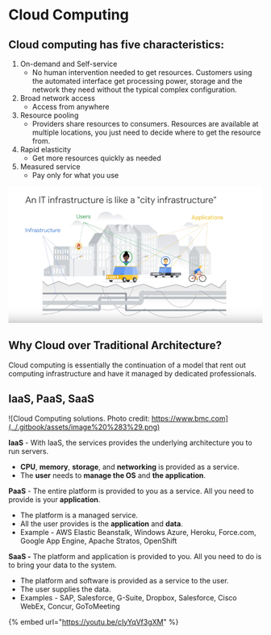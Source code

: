 # Cloud Computing

## Cloud computing has five characteristics:

1. On-demand and Self-service
   * No human intervention needed to get resources. Customers using the automated interface get processing power, storage and the network they need without the typical complex configuration.
2. Broad network access
   * Access from anywhere
3. Resource pooling
   * Providers share resources to consumers. Resources are available at multiple locations, you just need to decide where to get the resource from.
4. Rapid elasticity
   * Get more resources quickly as needed
5. Measured service
   * Pay only for what you use

![](../.gitbook/assets/image%20%282%29.png)

##  Why Cloud over Traditional Architecture?

Cloud computing is essentially the continuation of a model that rent out computing infrastructure and have it managed by dedicated professionals.

## IaaS, PaaS, SaaS

![Cloud Computing solutions. Photo credit: https://www.bmc.com](../.gitbook/assets/image%20%283%29.png)

**IaaS** - With IaaS, the services provides the underlying architecture you to run servers.

* **CPU**, **memory**, **storage**, and **networking** is provided as a service.
* The **user** needs to **manage the OS** and **the application**.

**PaaS** - The entire platform is provided to you as a service. All you need to provide is your **application**.

* The platform is a managed service.
* All the user provides is the **application** and **data**.
* Example -  AWS Elastic Beanstalk, Windows Azure, Heroku, Force.com, Google App Engine, Apache Stratos, OpenShift

**SaaS -** The platform and application is provided to you. All you need to do is to bring your data to the system.

* The platform and software is provided as a service to the user.
* The user supplies the data.
* Examples - SAP, Salesforce, G-Suite, Dropbox, Salesforce, Cisco WebEx, Concur, GoToMeeting

{% embed url="https://youtu.be/cIyYqVf3gXM" %}



